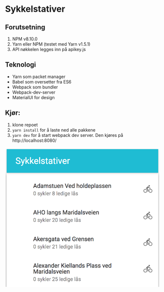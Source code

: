 # Sykkelstativer

## Forutsetning
1. NPM v8.10.0
2. Yarn eller NPM (testet med Yarn v1.5.1)
3. API nøkkelen legges inn på apikey.js

## Teknologi
* Yarn som packet manager
* Babel som oversetter fra ES6
* Webpack som bundler
* Webpack-dev-server
* MaterialUI for design

## Kjør:
1. klone repoet
2. ```yarn install``` for å laste ned alle pakkene
3. ```yarn dev``` for å start webpack dev server. Den kjøres på http://localhost:8080/

![Screenshot](https://github.com/unwill/bikes/blob/master/docs/sykkelstativer.png)


